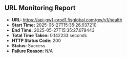 ## URL Monitoring Report

- **URL:** https://api-gw1-prod1.fisglobal.com/gw/v1/health
- **Start Time:** 2025-05-27T15:35:26.937210
- **End Time:** 2025-05-27T15:35:27.079443
- **Total Time Taken:** 0.142233 seconds
- **HTTP Status Code:** 200
- **Status:** Success
- **Failure Reason:** N/A
